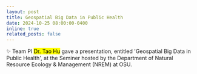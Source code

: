 ```yaml
---
layout: post
title: Geospatial Big Data in Public Health
date: 2024-10-25 08:00:00-0400
inline: true
related_posts: false
---
```


:sparkles: Team PI <mark>Dr. Tao Hu</mark> gave a presentation, entitled 'Geospatial Big Data in Public Health', at the Seminer hosted by the Department of Natural Resource Ecology & Management (NREM) at OSU.